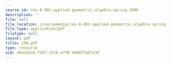 ```yaml
---
course_id: res-8-001-applied-geometric-algebra-spring-2009
description: ''
file: null
file_location: /coursemedia/res-8-001-applied-geometric-algebra-spring-2009/46ecbe2ef3671516a750e660f3ab7a3d_chB.pdf
file_type: application/pdf
filetype: null
layout: pdf
title: chB.pdf
type: resource
uid: 46ecbe2e-f367-1516-a750-e660f3ab7a3d
---
```

